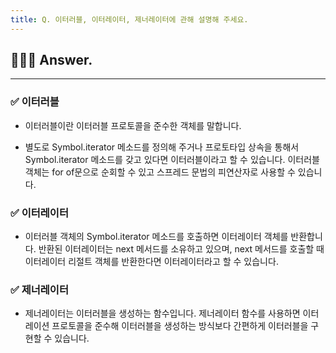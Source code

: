 ```yaml
---
title: Q. 이터러블, 이터레이터, 제너레이터에 관해 설명해 주세요.
---
```


## 🧑🏻‍💻 Answer.
---

### ✅ 이터러블
- 이터러블이란 이터러블 프로토콜을 준수한 객체를 말합니다. 

- 별도로 Symbol.iterator 메소드를 정의해 주거나 프로토타입 상속을 통해서 Symbol.iterator 메소드를 갖고 있다면 이터러블이라고 할 수 있습니다. 이터러블 객체는 for of문으로 순회할 수 있고 스프레드 문법의 피연산자로 사용할 수 있습니다.

### ✅ 이터레이터
- 이터러블 객체의 Symbol.iterator 메소드를 호출하면 이터레이터 객체를 반환합니다. 반환된 이터레이터는 next 메서드를 소유하고 있으며, next 메서드를 호출할 때 이터레이터 리절트 객체를 반환한다면 이터레이터라고 할 수 있습니다.

### ✅ 제너레이터
- 제너레이터는 이터러블을 생성하는 함수입니다. 제너레이터 함수를 사용하면 이터레이션 프로토콜을 준수해 이터러블을 생성하는 방식보다 간편하게 이터러블을 구현할 수 있습니다.
